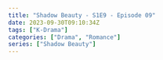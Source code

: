 ```yaml
---
title: "Shadow Beauty - S1E9 - Episode 09"
date: 2023-09-30T09:10:34Z
tags: ["K-Drama"]
categories: ["Drama", "Romance"]
series: ["Shadow Beauty"]
---
```



<mux-player stream-type="on-demand"
  src="https://kp3d-my.sharepoint.com/personal/ryoo_kp3d_onmicrosoft_com/_layouts/15/download.aspx?share=EX1a_IUAxydNt5a_IoEhzusBkU4D7qU1jee4bRsXUW8G_Q" metadata-video-title="Shadow Beauty - S1E9 - Episode 09" prefer-playback="mse" controls>
  </mux-player>
  
  
  <script src="https://cdn.jsdelivr.net/npm/@mux/mux-player"></script>
  
 <script id="RL2OKVNBF1UgRn4ubqNGqJZjS4RW5QgIs4KNyKKHd84" type="application/ld+json">
 {
  "@context": "https://schema.org/",
  "@type": "VideoObject",
  "name": "Shadow Beauty - S1E9 - Episode 09",
  "contentUrl": "https://stream.mux.com/RL2OKVNBF1UgRn4ubqNGqJZjS4RW5QgIs4KNyKKHd84.m3u8",
  "thumbnailUrl": "https://www.themoviedb.org/t/p/original/4rETHRY7Auwz50x2uV16xfQIXiR.jpg?width=314&fit_mode=preserve&time=25",
  "uploadDate": "2023-09-30T09:10:34Z",
}

</script>